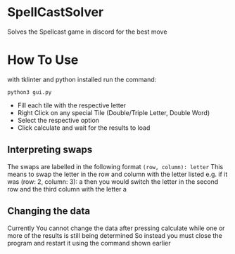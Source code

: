# SpellCastSolver
Solves the Spellcast game in discord for the best move


# How To Use
with tklinter and python installed
run the command:
```
python3 gui.py
```

- Fill each tile with the respective letter
- Right Click on any special Tile (Double/Triple Letter, Double Word)
- Select the respective option
- Click calculate and wait for the results to load

## Interpreting swaps
The swaps are labelled in the following format ```(row, column): letter```
This means to swap the letter in the row and column with the letter listed
e.g.
if it was (row: 2, column: 3): a
then you would switch the letter in the second row and the third column with the letter a

## Changing the data
Currently You cannot change the data after pressing calculate while one or more of the results is still being determined
So instead you must close the program and restart it using the command shown earlier
